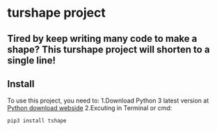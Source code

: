 # turshape project

## Tired by keep writing many code to make a shape? This **turshape** project will shorten to a single line!

## Install

To use this project, you need to:
 1.Download Python 3 latest version at [Python download webside](https://www.python.org/downloads/)
 2.Excuting in Terminal or cmd:
```bash
pip3 install tshape
```

